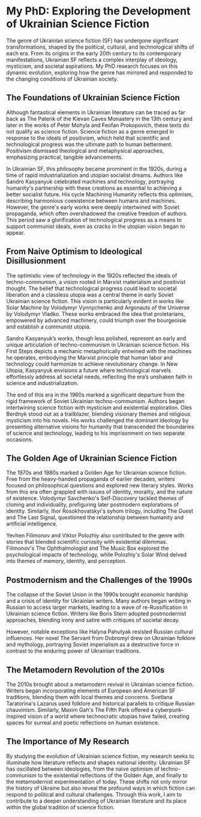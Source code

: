 # My PhD: Exploring the Development of Ukrainian Science Fiction

The genre of Ukrainian science fiction (SF) has undergone significant transformations, shaped by the political, cultural, and technological shifts of each era. From its origins in the early 20th century to its contemporary manifestations, Ukrainian SF reflects a complex interplay of ideology, mysticism, and societal aspirations. My PhD research focuses on this dynamic evolution, exploring how the genre has mirrored and responded to the changing conditions of Ukrainian society.

## The Foundations of Ukrainian Science Fiction

Although fantastical elements in Ukrainian literature can be traced as far back as The Paterik of the Kievan Caves Monastery in the 13th century and later in the works of Peter Mohyla and Feofan Prokopovich, these texts do not qualify as science fiction. Science fiction as a genre emerged in response to the ideals of positivism, which held that scientific and technological progress was the ultimate path to human betterment. Positivism dismissed theological and metaphysical approaches, emphasizing practical, tangible advancements.

In Ukrainian SF, this philosophy became prominent in the 1920s, during a time of rapid industrialization and utopian socialist dreams. Authors like Sandro Kasyanyuk celebrated machines and technology, portraying humanity's partnership with these creations as essential to achieving a better socialist future. His cycle Machining Humanity reflects this optimism, describing harmonious coexistence between humans and machines. However, the genre's early works were deeply intertwined with Soviet propaganda, which often overshadowed the creative freedom of authors. This period saw a glorification of technological progress as a means to support communist ideals, even as cracks in the utopian vision began to appear.

## From Naive Optimism to Ideological Disillusionment

The optimistic view of technology in the 1920s reflected the ideals of techno-communism, a vision rooted in Marxist materialism and positivist thought. The belief that technological progress could lead to societal liberation and a classless utopia was a central theme in early Soviet Ukrainian science fiction. This vision is particularly evident in works like Solar Machine by Volodymyr Vynnychenko and Argonauts of the Universe by Volodymyr Vladko. These works embraced the idea that proletarians, empowered by advanced machinery, could triumph over the bourgeoisie and establish a communist utopia.

Sandro Kasyanyuk’s works, though less polished, represent an early and unique articulation of techno-communism in Ukrainian science fiction. His First Steps depicts a mechanic metaphorically entwined with the machines he operates, embodying the Marxist principle that human labor and technology could harmonize to achieve revolutionary change. In New Utopia, Kasyanyuk envisions a future where technological marvels effortlessly address all societal needs, reflecting the era’s unshaken faith in science and industrialization.

The end of this era in the 1960s marked a significant departure from the rigid framework of Soviet Ukrainian techno-communism. Authors began intertwining science fiction with mysticism and existential exploration. Oles Berdnyk stood out as a trailblazer, blending visionary themes and religious mysticism into his novels. His works challenged the dominant ideology by presenting alternative visions for humanity that transcended the boundaries of science and technology, leading to his imprisonment on two separate occasions.

## The Golden Age of Ukrainian Science Fiction

The 1970s and 1980s marked a Golden Age for Ukrainian science fiction. Free from the heavy-handed propaganda of earlier decades, writers focused on philosophical questions and explored new literary styles. Works from this era often grappled with issues of identity, morality, and the nature of existence. Volodymyr Savchenko's Self-Discovery tackled themes of cloning and individuality, prefiguring later postmodern explorations of identity. Similarly, Ihor Rosokhovatskyi's syhom trilogy, including The Guest and The Last Signal, questioned the relationship between humanity and artificial intelligence.

Yevhen Filimonov and Viktor Polozhiy also contributed to the genre with stories that blended scientific curiosity with existential dilemmas. Filimonov's The Ophthalmologist and The Music Box explored the psychological impacts of technology, while Polozhiy's Solar Wind delved into themes of memory, identity, and perception.

## Postmodernism and the Challenges of the 1990s
The collapse of the Soviet Union in the 1990s brought economic hardship and a crisis of identity for Ukrainian writers. Many authors began writing in Russian to access larger markets, leading to a wave of re-Russification in Ukrainian science fiction. Writers like Boris Stern adopted postmodernist approaches, blending irony and satire with critiques of societal decay.

However, notable exceptions like Halyna Pahutyak resisted Russian cultural influences. Her novel The Servant from Dobromyl drew on Ukrainian folklore and mythology, portraying Soviet imperialism as a destructive force in contrast to the enduring power of Ukrainian traditions.

## The Metamodern Revolution of the 2010s

The 2010s brought about a metamodern revival in Ukrainian science fiction. Writers began incorporating elements of European and American SF traditions, blending them with local themes and concerns. Svetlana Taratorina's Lazarus used folklore and historical parallels to critique Russian chauvinism. Similarly, Maxim Gah's The Fifth Park offered a cyberpunk-inspired vision of a world where technocratic utopias have failed, creating spaces for surreal and poetic reflections on human existence.

## The Importance of My Research

By studying the evolution of Ukrainian science fiction, my research seeks to illuminate how literature reflects and shapes national identity. Ukrainian SF has oscillated between ideologies, from the naive optimism of techno-communism to the existential reflections of the Golden Age, and finally to the metamodernist experimentation of today. These shifts not only mirror the history of Ukraine but also reveal the profound ways in which fiction can respond to political and cultural challenges. Through this work, I aim to contribute to a deeper understanding of Ukrainian literature and its place within the global tradition of science fiction.